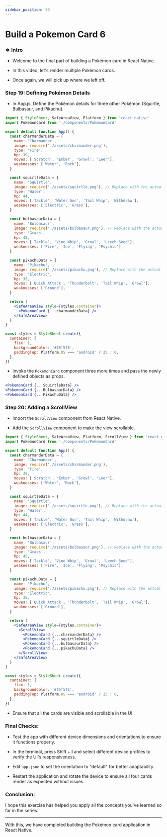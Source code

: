 ```yaml
---
sidebar_position: 50
---
```


# Build a Pokemon Card 6

>

### **=>** Intro

- Welcome to the final part of building a Pokémon card in React Native.

- In this video, let's render multiple Pokémon cards.

- Once again, we will pick up where we left off.

### Step 19: Defining Pokémon Details

- In App.js, Define the Pokémon details for three other Pokémon (Squirtle, Bulbasaur, and Pikachu).

```jsx
import { StyleSheet, SafeAreaView, Platform } from 'react-native'
import PokemonCard from './components/PokemonCard'

export default function App() {
  const charmanderData = {
    name: 'Charmander',
    image: require('./assets/charmander.png'),
    type: 'Fire',
    hp: 39,
    moves: ['Scratch', 'Ember', 'Growl', 'Leer'],
    weaknesses: ['Water', 'Rock'],
  }

  const squirtleData = {
    name: 'Squirtle',
    image: require('./assets/squirtle.png'), // Replace with the actual image path
    type: 'Water',
    hp: 44,
    moves: ['Tackle', 'Water Gun', 'Tail Whip', 'Withdraw'],
    weaknesses: ['Electric', 'Grass'],
  }

  const bulbasaurData = {
    name: 'Bulbasaur',
    image: require('./assets/bulbasaur.png'), // Replace with the actual image path
    type: 'Grass',
    hp: 45,
    moves: ['Tackle', 'Vine Whip', 'Growl', 'Leech Seed'],
    weaknesses: ['Fire', 'Ice', 'Flying', 'Psychic'],
  }

  const pikachuData = {
    name: 'Pikachu',
    image: require('./assets/pikachu.png'), // Replace with the actual image path
    type: 'Electric',
    hp: 35,
    moves: ['Quick Attack', 'Thunderbolt', 'Tail Whip', 'Growl'],
    weaknesses: ['Ground'],
  }

  return (
    <SafeAreaView style={styles.container}>
      <PokemonCard {...charmanderData} />
    </SafeAreaView>
  )
}

const styles = StyleSheet.create({
  container: {
    flex: 1,
    backgroundColor: '#f5f5f5',
    paddingTop: Platform.OS === 'android' ? 25 : 0,
  },
})
```

- Invoke the `PokemonCard` component three more times and pass the newly defined objects as props.

```jsx
<PokemonCard {...SquirtleData} />
<PokemonCard {...BulbasaurData} />
<PokemonCard {...PikachuData} />
```

### Step 20: Adding a ScrollView

- Import the `ScrollView` component from React Native.

- Add the `ScrollView` component to make the view scrollable.

```jsx
import { StyleSheet, SafeAreaView, Platform, ScrollView } from 'react-native'
import PokemonCard from './components/PokemonCard'

export default function App() {
  const charmanderData = {
    name: 'Charmander',
    image: require('./assets/charmander.png'),
    type: 'Fire',
    hp: 39,
    moves: ['Scratch', 'Ember', 'Growl', 'Leer'],
    weaknesses: ['Water', 'Rock'],
  }

  const squirtleData = {
    name: 'Squirtle',
    image: require('./assets/squirtle.png'), // Replace with the actual image path
    type: 'Water',
    hp: 44,
    moves: ['Tackle', 'Water Gun', 'Tail Whip', 'Withdraw'],
    weaknesses: ['Electric', 'Grass'],
  }

  const bulbasaurData = {
    name: 'Bulbasaur',
    image: require('./assets/bulbasaur.png'), // Replace with the actual image path
    type: 'Grass',
    hp: 45,
    moves: ['Tackle', 'Vine Whip', 'Growl', 'Leech Seed'],
    weaknesses: ['Fire', 'Ice', 'Flying', 'Psychic'],
  }

  const pikachuData = {
    name: 'Pikachu',
    image: require('./assets/pikachu.png'), // Replace with the actual image path
    type: 'Electric',
    hp: 35,
    moves: ['Quick Attack', 'Thunderbolt', 'Tail Whip', 'Growl'],
    weaknesses: ['Ground'],
  }

  return (
    <SafeAreaView style={styles.container}>
      <ScrollView>
        <PokemonCard {...charmanderData} />
        <PokemonCard {...squirtleData} />
        <PokemonCard {...bulbasaurData} />
        <PokemonCard {...pikachuData} />
      </ScrollView>
    </SafeAreaView>
  )
}

const styles = StyleSheet.create({
  container: {
    flex: 1,
    backgroundColor: '#f5f5f5',
    paddingTop: Platform.OS === 'android' ? 25 : 0,
  },
})
```

- Ensure that all the cards are visible and scrollable in the UI.

### Final Checks:

- Test the app with different device dimensions and orientations to ensure it functions properly.

- In the terminal, press Shift + I and select different device profiles to verify the UI's responsiveness.

- Edit `app.json` to set the orientation to "default" for better adaptability.

- Restart the application and rotate the device to ensure all four cards render as expected without issues.

### Conclusion:

I hope this exercise has helped you apply all the concepts you've learned so far in the series.

---

With this, we have completed building the Pokémon card application in React Native.
